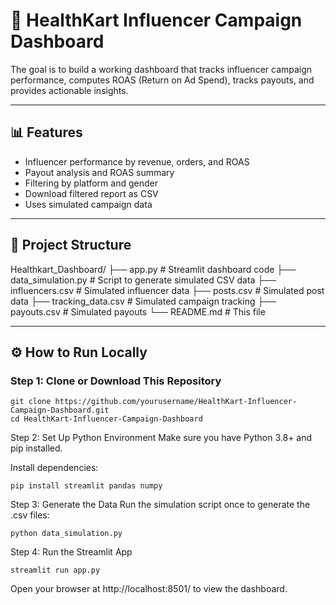 # 💼 HealthKart Influencer Campaign Dashboard

The goal is to build a working dashboard that tracks influencer campaign performance, computes ROAS (Return on Ad Spend), tracks payouts, and provides actionable insights.

---

## 📊 Features

- Influencer performance by revenue, orders, and ROAS
- Payout analysis and ROAS summary
- Filtering by platform and gender
- Download filtered report as CSV
- Uses simulated campaign data

---

## 🧱 Project Structure

Healthkart_Dashboard/
├── app.py # Streamlit dashboard code
├── data_simulation.py # Script to generate simulated CSV data
├── influencers.csv # Simulated influencer data
├── posts.csv # Simulated post data
├── tracking_data.csv # Simulated campaign tracking
├── payouts.csv # Simulated payouts
└── README.md # This file



---

## ⚙️ How to Run Locally

### Step 1: Clone or Download This Repository

```
git clone https://github.com/yourusername/HealthKart-Influencer-Campaign-Dashboard.git
cd HealthKart-Influencer-Campaign-Dashboard
```

Step 2: Set Up Python Environment
Make sure you have Python 3.8+ and pip installed.

Install dependencies:
```
pip install streamlit pandas numpy
```

Step 3: Generate the Data
Run the simulation script once to generate the .csv files:
```
python data_simulation.py
```

Step 4: Run the Streamlit App
```
streamlit run app.py
```
Open your browser at http://localhost:8501/ to view the dashboard.
